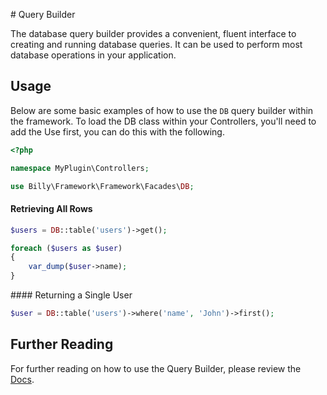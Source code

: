 # Query Builder

The database query builder provides a convenient, fluent interface to creating and running database queries. It can be used to perform most database operations in your application.

## Usage

Below are some basic examples of how to use the `DB` query builder within the framework. To load the DB class within your Controllers, you'll need to add the Use first, you can do this with the following.

```php
<?php

namespace MyPlugin\Controllers;

use Billy\Framework\Framework\Facades\DB;
```

#### Retrieving All Rows
```php
$users = DB::table('users')->get();

foreach ($users as $user)
{
    var_dump($user->name);
}
```

#### Returning a Single User

```php
$user = DB::table('users')->where('name', 'John')->first();
```

## Further Reading

For further reading on how to use the Query Builder, please review the [Docs](https://laravel.com/docs/5.0/queries). 